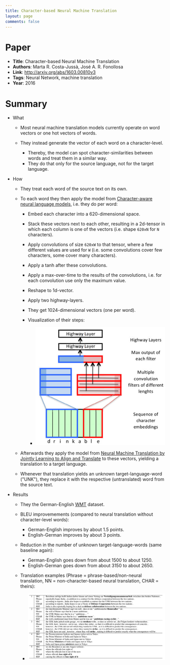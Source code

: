 ```yaml
---
title: Character-based Neural Machine Translation
layout: page
comments: false
---
```


# Paper

- **Title**: Character-based Neural Machine Translation
- **Authors**: Marta R. Costa-Jussà, José A. R. Fonollosa
- **Link**: <http://arxiv.org/abs/1603.00810v3>
- **Tags**: Neural Network, machine translation
- **Year**: 2016

# Summary

- What

  - Most neural machine translation models currently operate on word vectors or one hot vectors of words.
  - They instead generate the vector of each word on a character-level.

    - Thereby, the model can spot character-similarities between words and treat them in a similar way.
    - They do that only for the source language, not for the target language.

- How

  - They treat each word of the source text on its own.
  - To each word they then apply the model from [Character-aware neural language models](https://arxiv.org/abs/1508.06615), i.e. they do per word:

    - Embed each character into a 620-dimensional space.
    - Stack these vectors next to each other, resulting in a 2d-tensor in which each column is one of the vectors (i.e. shape `620xN` for `N` characters).
    - Apply convolutions of size `620xW` to that tensor, where a few different values are used for `W` (i.e. some convolutions cover few characters, some cover many characters).
    - Apply a tanh after these convolutions.
    - Apply a max-over-time to the results of the convolutions, i.e. for each convolution use only the maximum value.
    - Reshape to 1d-vector.
    - Apply two highway-layers.
    - They get 1024-dimensional vectors (one per word).
    - Visualization of their steps:

      - ![Architecture](figs/Character-based_Neural_Machine_Translation__architecture.jpg?raw=true "Architecture")

  - Afterwards they apply the model from [Neural Machine Translation by Jointly Learning to Align and Translate](https://arxiv.org/abs/1409.0473) to these vectors, yielding a translation to a target language.

  - Whenever that translation yields an unknown target-language-word ("UNK"), they replace it with the respective (untranslated) word from the source text.

- Results

  - They the German-English [WMT](http://www.statmt.org/wmt15/translation-task.html) dataset.
  - BLEU improvemements (compared to neural translation without character-level words):

    - German-English improves by about 1.5 points.
    - English-German improves by about 3 points.

  - Reduction in the number of unknown target-language-words (same baseline again):

    - German-English goes down from about 1500 to about 1250.
    - English-German goes down from about 3150 to about 2650.

  - Translation examples (Phrase = phrase-based/non-neural translation, NN = non-character-based neural translation, CHAR = theirs):

    - ![Examples](figs/Character-based_Neural_Machine_Translation__examples.jpg?raw=true "Examples")
